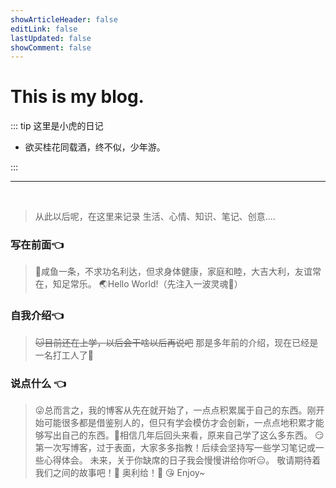 ```yaml
---
showArticleHeader: false
editLink: false
lastUpdated: false
showComment: false
---
```


# This is my blog.

::: tip 这里是小虎的日记
  - 欲买桂花同载酒，终不似，少年游。
  <!-- - 茕茕白兔，东走西顾；衣不如新，人不如故。 -->
:::

---
<br>

> 从此以后呢，在这里来记录 生活、心情、知识、笔记、创意....

### 写在前面👈
> 📝咸鱼一条，不求功名利达，但求身体健康，家庭和睦，大吉大利，友谊常在，知足常乐。
> 🌏Hello World!（先注入一波灵魂🙈）

### 自我介绍👈
> ~~🐱目前还在上学，以后会干啥以后再说吧~~
> 那是多年前的介绍，现在已经是一名打工人了🧐

### 说点什么 👈
> 😜总而言之，我的博客从先在就开始了，一点点积累属于自己的东西。刚开始可能很多都是借鉴别人的，但只有学会模仿才会创新，一点点地积累才能够写出自己的东西。😬相信几年后回头来看，原来自己学了这么多东西。
> 😏第一次写博客，过于表面，大家多多指教！后续会坚持写一些学习笔记或一些心得体会。
> 未来，关于你缺席的日子我会慢慢讲给你听😑。
> 敬请期待着我们之间的故事吧！🙉 
> 奥利给！🙋
> 😘 Enjoy~


